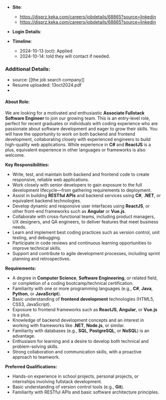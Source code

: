 
- **Site**:
	- https://disprz.keka.com/careers/jobdetails/68865?source=linkedin
	- https://disprz.keka.com/careers/jobdetails/68865?source=linkedin

- **Login** **Details**:


- **Timeline**:
	- 2024-10-13 (oct): Applied
	- 2024-10-14: told they will contact if needed.








### Additional Details:

- source: [[the job search company]]
- Resume uploaded: 13oct2024.pdf
- 
#### About Role:

We are looking for a motivated and enthusiastic **Associate Fullstack Software Engineer** to join our growing team. This is an entry-level role, perfect for recent graduates or individuals with coding experience who are passionate about software development and eager to grow their skills. You will have the opportunity to work on both backend and frontend development, collaborating closely with experienced engineers to build high-quality web applications. While experience in **C#** and **ReactJS** is a plus, equivalent experience in other languages or frameworks is also welcome.

**Key Responsibilities:**

- Write, test, and maintain both backend and frontend code to create responsive, reliable web applications.
- Work closely with senior developers to gain exposure to the full development lifecycle—from gathering requirements to deployment.
- Assist in building **RESTful APIs** and backend services using **C#**, **.NET**, or equivalent backend technologies.
- Develop dynamic and responsive user interfaces using **ReactJS**, or other front-end frameworks such as **Angular** or **Vue.js**.
- Collaborate with cross-functional teams, including product managers, UX designers, and QA engineers, to deliver features that meet business needs.
- Learn and implement best coding practices such as version control, unit testing, and debugging.
- Participate in code reviews and continuous learning opportunities to improve technical skills.
- Support and contribute to agile development processes, including sprint planning and retrospectives.

**Requirements:**

- A degree in **Computer Science**, **Software Engineering**, or related field, or completion of a coding bootcamp/technical certification.
- Familiarity with one or more programming languages (e.g., **C#**, **Java**, **Python**, or **JavaScript**).
- Basic understanding of **frontend development** technologies (HTML5, CSS3, JavaScript).
- Exposure to frontend frameworks such as **ReactJS**, **Angular**, or **Vue.js** is a plus.
- Knowledge of backend development concepts and an interest in working with frameworks like **.NET**, **Node.js**, or similar.
- Familiarity with databases (e.g., **SQL**, **PostgreSQL**, or **NoSQL**) is an advantage.
- Enthusiasm for learning and a desire to develop both technical and problem-solving skills.
- Strong collaboration and communication skills, with a proactive approach to teamwork.

**Preferred Qualifications:**

- Hands-on experience in school projects, personal projects, or internships involving fullstack development.
- Basic understanding of version control tools (e.g., **Git**).
- Familiarity with RESTful APIs and basic software architecture principles.